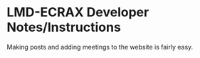 # LMD-ECRAX Developer Notes/Instructions

Making posts and adding meetings to the website is fairly easy.
